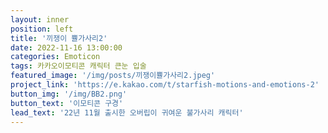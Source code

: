 ```yaml
---
layout: inner
position: left
title: '끼쟁이 쁄가사리2'
date: 2022-11-16 13:00:00
categories: Emoticon
tags: 카카오이모티콘 캐릭터 큰눈 입술
featured_image: '/img/posts/끼쟁이쁄가사리2.jpeg'
project_link: 'https://e.kakao.com/t/starfish-motions-and-emotions-2'
button_img: '/img/BB2.png'
button_text: '이모티콘 구경'
lead_text: '22년 11월 출시한 오버립이 귀여운 불가사리 캐릭터'
---
```

